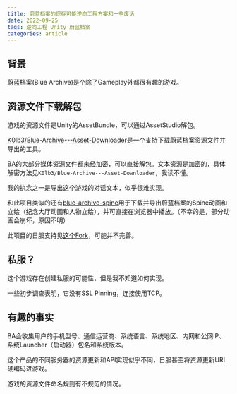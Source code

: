 ```yaml
---
title: 蔚蓝档案的现存可能逆向工程方案和一些废话
date: 2022-09-25
tags: 逆向工程 Unity 蔚蓝档案
categories: article
---
```


## 背景
蔚蓝档案(Blue Archive)是个除了Gameplay外都很有趣的游戏。

## 资源文件下载解包
游戏的资源文件是Unity的AssetBundle，可以通过AssetStudio解包。

[K0lb3/Blue-Archive---Asset-Downloader](https://github.com/K0lb3/Blue-Archive---Asset-Downloader)是一个支持下载蔚蓝档案资源文件并导出的工具。

BA的大部分媒体资源文件都未经加密，可以直接解包。文本资源是加密的，具体解密方法见`K0lb3/Blue-Archive---Asset-Downloader`，我读不懂。

我的执念之一是导出这个游戏的对话文本，似乎很难实现。

和此项目类似的还有[blue-archive-spine](https://github.com/respectZ/blue-archive-spine)用于下载并导出蔚蓝档案的Spine动画和立绘（纪念大厅动画和人物立绘），并可直接在浏览器中播放。（不幸的是，部分动画会崩坏，原因不明）

此项目的日服支持见[这个Fork](https://github.com/lwd-temp/blue-archive-spine)，可能并不完善。

## 私服？
这个游戏存在创建私服的可能性，但是我不知道如何实现。

一些初步调查表明，它没有SSL Pinning，连接使用TCP。

## 有趣的事实
BA会收集用户的手机型号、通信运营商、系统语言、系统地区、内网和公网IP、系统Launcher（启动器）包名和系统版本。

这个产品的不同服务器的资源更新和API实现似乎不同，日服甚至将资源更新URL硬编码进游戏。

游戏的资源文件命名规则有不规范的情况。
